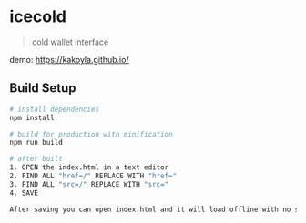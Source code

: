 # icecold

> cold wallet interface

demo: https://kakoyla.github.io/

## Build Setup

``` bash
# install dependencies
npm install

# build for production with minification
npm run build

# after built
1. OPEN the index.html in a text editor
2. FIND ALL "href=/" REPLACE WITH "href="
3. FIND ALL "src=/" REPLACE WITH "src="
4. SAVE 

After saving you can open index.html and it will load offline with no server running.

